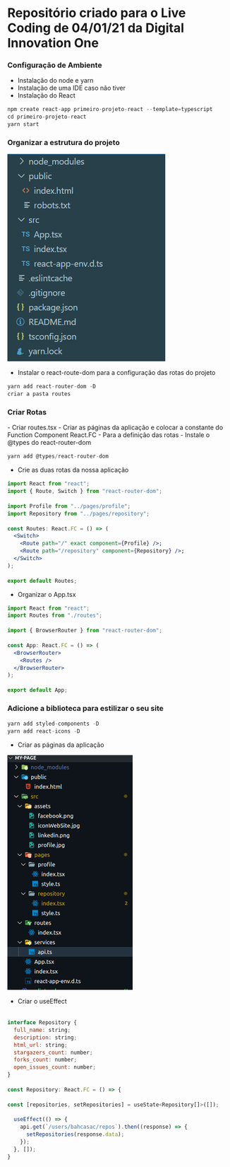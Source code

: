 <h1> Repositório criado para o Live Coding de 04/01/21 da Digital Innovation One</h1>

<h3>Configuração de Ambiente</h3>

- Instalação do node e yarn
- Instalação de uma IDE caso não tiver
- Instalação do React

```jsx
npm create react-app primeiro-projeto-react --template=typescript
cd primeiro-projeto-react
yarn start
```

<h3>Organizar a estrutura do projeto</h3>

<img src="image02.PNG"/>


- Instalar o react-route-dom para a configuração das rotas do projeto

```jsx
yarn add react-router-dom -D
criar a pasta routes
```

<h3>Criar Rotas</h3>
-   Criar routes.tsx
-   Criar as páginas da aplicação e colocar a constante do Function Component React.FC
-   Para a definição das rotas
-   Instale o @types do react-router-dom 

```jsx
yarn add @types/react-router-dom
```

- Crie as duas rotas da nossa aplicação
```jsx
import React from "react";
import { Route, Switch } from "react-router-dom";

import Profile from "../pages/profile";
import Repository from "../pages/repository";

const Routes: React.FC = () => (
  <Switch>
    <Route path="/" exact component={Profile} />;
    <Route path="/repository" component={Repository} />;
  </Switch>
);

export default Routes;
```

- Organizar o App.tsx

```jsx
import React from "react";
import Routes from "./routes";

import { BrowserRouter } from "react-router-dom";

const App: React.FC = () => (
  <BrowserRouter>
    <Routes />
  </BrowserRouter>
);

export default App;
```

<h3>Adicione a biblioteca para estilizar o seu site</h3>

```jsx
yarn add styled-components -D
yarn add react-icons -D                                                 
```

- Criar as páginas da aplicação
<img src="image03.PNG"/>

- Criar o useEffect

```jsx

interface Repository {
  full_name: string;
  description: string;
  html_url: string;
  stargazers_count: number;
  forks_count: number;
  open_issues_count: number;
}

const Repository: React.FC = () => {

const [repositories, setRepositories] = useState<Repository[]>([]);

  useEffect(() => {
    api.get(`/users/bahcasac/repos`).then((response) => {
      setRepositories(response.data);
    });
  }, []);
}
```

